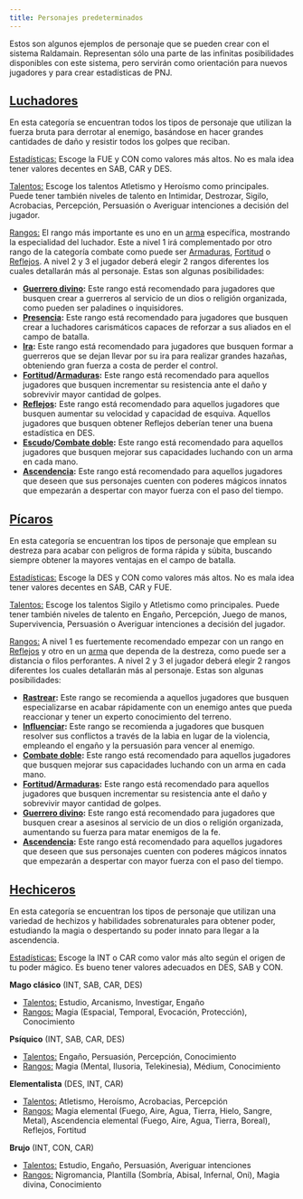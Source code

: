```yaml
---
title: Personajes predeterminados
---
```


Estos son algunos ejemplos de personaje que se pueden crear con el sistema Raldamain. Representan sólo una parte de las infinitas posibilidades disponibles con este sistema, pero servirán como orientación para nuevos jugadores y para crear estadísticas de PNJ.

## [Luchadores](https://raldamain.com/rules/Crear%20personajes/guerreros.html)

En esta categoría se encuentran todos los tipos de personaje que utilizan la fuerza bruta para derrotar al enemigo, basándose en hacer grandes cantidades de daño y resistir todos los golpes que reciban.

<u>Estadísticas:</u> Escoge la FUE y CON como valores más altos. No es mala idea tener valores decentes en SAB, CAR y DES.

<u>Talentos:</u> Escoge los talentos Atletismo y Heroísmo como principales. Puede tener también niveles de talento en Intimidar, Destrozar, Sigilo, Acrobacias, Percepción, Persuasión o Averiguar intenciones a decisión del jugador.

<u>Rangos:</u> El rango más importante es uno en un [arma](https://raldamain.com/rules/Rangos/Armas/) específica, mostrando la especialidad del luchador. Este a nivel 1 irá complementado por otro rango de la categoría combate como puede ser [Armaduras](https://raldamain.com/rules/Rangos/Combate/armaduras.html), [Fortitud](https://raldamain.com/rules/Rangos/Combate/fortitud.html) o [Reflejos](https://raldamain.com/rules/Rangos/Combate/reflejos.html). A nivel 2 y 3 el jugador deberá elegir 2 rangos diferentes los cuales detallarán más al personaje. Estas son algunas posibilidades:

- **[Guerrero divino](https://raldamain.com/rules/Rangos/Religion/guerrero%20divino.html):** Este rango está recomendado para jugadores que busquen crear a guerreros al servicio de un dios o religión organizada, como pueden ser paladines o inquisidores.
- **[Presencia](https://raldamain.com/rules/Rangos/Social/):** Este rango está recomendado para jugadores que busquen crear a luchadores carismáticos capaces de reforzar a sus aliados en el campo de batalla.
- **[Ira](https://raldamain.com/rules/Rangos/Combate/ira.html):** Este rango está recomendado para jugadores que busquen formar a guerreros que se dejan llevar por su ira para realizar grandes hazañas, obteniendo gran fuerza a costa de perder el control.
- **[Fortitud](https://raldamain.com/rules/Rangos/Combate/fortitud.html)/[Armaduras](https://raldamain.com/rules/Rangos/Combate/armaduras.html):** Este rango está recomendado para aquellos jugadores que busquen incrementar su resistencia ante el daño y sobrevivir mayor cantidad de golpes. 
- **[Reflejos](https://raldamain.com/rules/Rangos/Combate/reflejos.html):** Este rango está recomendado para aquellos jugadores que busquen aumentar su velocidad y capacidad de esquiva. Aquellos jugadores que busquen obtener Reflejos deberían tener una buena estadística en DES.
- **[Escudo](https://raldamain.com/rules/Rangos/Armas/escudo.html)/[Combate doble](https://raldamain.com/rules/Rangos/Armas/dos%20armas.html):** Este rango está recomendado para aquellos jugadores que busquen mejorar sus capacidades luchando con un arma en cada mano. 
- **[Ascendencia](https://raldamain.com/rules/Rangos/Ascendencias/):** Este rango está recomendado para aquellos jugadores que deseen que sus personajes cuenten con poderes mágicos innatos que empezarán a despertar con mayor fuerza con el paso del tiempo.

## [Pícaros](https://raldamain.com/rules/Crear%20personajes/picaros.html)

En esta categoría se encuentran los tipos de personaje que emplean su destreza para acabar con peligros de forma rápida y súbita, buscando siempre obtener la mayores ventajas en el campo de batalla.

<u>Estadísticas:</u> Escoge la DES y CON como valores más altos. No es mala idea tener valores decentes en SAB, CAR y FUE.

<u>Talentos:</u> Escoge los talentos Sigilo y Atletismo como principales. Puede tener también niveles de talento en Engaño, Percepción, Juego de manos, Supervivencia, Persuasión o Averiguar intenciones a decisión del jugador.

<u>Rangos:</u> A nivel 1 es fuertemente recomendado empezar con un rango en [Reflejos](https://raldamain.com/rules/Rangos/Combate/reflejos.html) y otro en un [arma](https://raldamain.com/rules/Rangos/Armas/) que dependa de la destreza, como puede ser a distancia o filos perforantes. A nivel 2 y 3 el jugador deberá elegir 2 rangos diferentes los cuales detallarán más al personaje. Estas son algunas posibilidades:

- **[Rastrear](https://raldamain.com/rules/Rangos/Combate/rastrear.html):** Este rango se recomienda a aquellos jugadores que busquen especializarse en acabar rápidamente con un enemigo antes que pueda reaccionar y tener un experto conocimiento del terreno.
- **[Influenciar](https://raldamain.com/rules/Rangos/Social/influenciar.html):** Este rango se recomienda a jugadores que busquen resolver sus conflictos a través de la labia en lugar de la violencia, empleando el engaño y la persuasión para vencer al enemigo.
- **[Combate doble](https://raldamain.com/rules/Rangos/Combate/):** Este rango está recomendado para aquellos jugadores que busquen mejorar sus capacidades luchando con un arma en cada mano. 
- **[Fortitud](https://raldamain.com/rules/Rangos/Combate/fortitud.html)/[Armaduras](https://raldamain.com/rules/Rangos/Combate/armaduras.html):** Este rango está recomendado para aquellos jugadores que busquen incrementar su resistencia ante el daño y sobrevivir mayor cantidad de golpes.
- **[Guerrero divino](https://raldamain.com/rules/Rangos/Religion/guerrero%20divino.html):** Este rango está recomendado para jugadores que busquen crear a asesinos al servicio de un dios o religión organizada, aumentando su fuerza para matar enemigos de la fe.
- **[Ascendencia](https://raldamain.com/rules/Rangos/Ascendencias/):** Este rango está recomendado para aquellos jugadores que deseen que sus personajes cuenten con poderes mágicos innatos que empezarán a despertar con mayor fuerza con el paso del tiempo.

## [Hechiceros](https://raldamain.com/rules/Crear%20personajes/hechiceros.html)

En esta categoría se encuentran los tipos de personaje que utilizan una variedad de hechizos y habilidades sobrenaturales para obtener poder, estudiando la magia o despertando su poder innato para llegar a la ascendencia.

<u>Estadísticas:</u> Escoge la INT o CAR como valor más alto según el origen de tu poder mágico. Es bueno tener valores adecuados en DES, SAB y CON.

**Mago clásico** (INT, SAB, CAR, DES)

- <u>Talentos:</u> Estudio, Arcanismo, Investigar, Engaño
- <u>Rangos:</u> Magia (Espacial, Temporal, Evocación, Protección), Conocimiento

**Psíquico** (INT, SAB, CAR, DES)

- <u>Talentos:</u> Engaño, Persuasión, Percepción, Conocimiento
- <u>Rangos:</u> Magia (Mental, Ilusoria, Telekinesia), Médium, Conocimiento

**Elementalista** (DES, INT, CAR)

- <u>Talentos:</u> Atletismo, Heroísmo, Acrobacias, Percepción
- <u>Rangos:</u> Magia elemental (Fuego, Aire, Agua, Tierra, Hielo, Sangre, Metal), Ascendencia elemental (Fuego, Aire, Agua, Tierra, Boreal), Reflejos, Fortitud

**Brujo** (INT, CON, CAR)

- <u>Talentos:</u> Estudio, Engaño, Persuasión, Averiguar intenciones
- <u>Rangos:</u> Nigromancia, Plantilla (Sombría, Abisal, Infernal, Oni), Magia divina, Conocimiento


